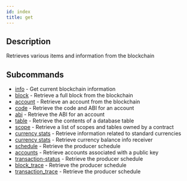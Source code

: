 ```yaml
---
id: index
title: get
---
```


## Description

Retrieves various items and information from the blockchain

## Subcommands

- [info](./info.md) - Get current blockchain information
- [block](./block.md) - Retrieve a full block from the blockchain
- [account](./account.md) - Retrieve an account from the blockchain
- [code](./code.md) - Retrieve the code and ABI for an account
- [abi](./abi.md) - Retrieve the ABI for an account
- [table](./table.md) - Retrieve the contents of a database table
- [scope](./scope.md) - Retrieve a list of scopes and tables owned by a contract
- [currency stats](./currency-stats.md) - Retrieve information related to standard currencies
- [currency stats](./currency-balance.md) - Retrieve currency balance info
receiver
- [schedule](./schedule.md) - Retrieve the producer schedule
- [accounts](./deprecated/accounts.md) - Retrieve accounts associated with a public key
- [transaction-status](./transaction-status.md) - Retrieve the producer schedule
- [block_trace](./block_trace.md) - Retrieve the producer schedule
- [transaction_trace](./transaction_trace.md) - Retrieve the producer schedule
